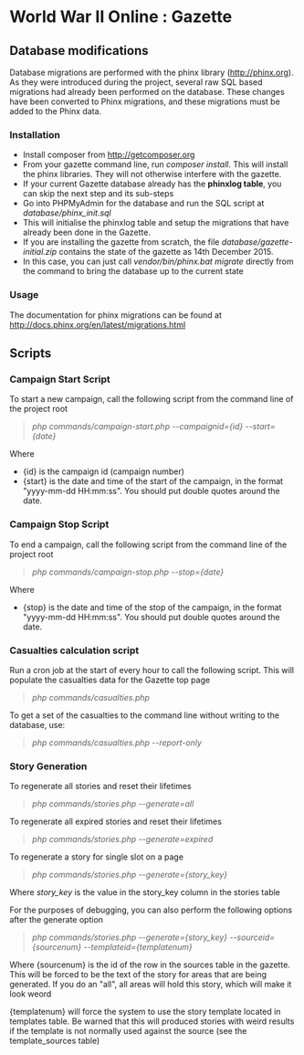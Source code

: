 # World War II Online : Gazette

## Database modifications
Database migrations are performed with the phinx library (http://phinx.org). As they were introduced during the project,
several raw SQL based migrations had already been performed on the database. These changes have been converted to
Phinx migrations, and these migrations must be added to the Phinx data.

### Installation

* Install composer from http://getcomposer.org
* From your gazette command line, run *composer install*. This will install the phinx libraries. They will not otherwise interfere with the gazette.
* If your current Gazette database already has the **phinxlog table**, you can skip the next step and its sub-steps
* Go into PHPMyAdmin for the database and run the SQL script at *database/phinx_init.sql*
 * This will initialise the phinxlog table and setup the migrations that have already been done in the Gazette.
* If you are installing the gazette from scratch, the file *database/gazette-initial.zip* contains the state of the gazette as 14th December 2015.
 * In this case, you can just call *vendor/bin/phinx.bat migrate* directly from the command to bring the database up to the current state

### Usage
The documentation for phinx migrations can be found at http://docs.phinx.org/en/latest/migrations.html



## Scripts
### Campaign Start Script
To start a new campaign, call the following script from the command line of the project root

> *php commands/campaign-start.php --campaignid={id} --start={date}*

Where
* {id} is the campaign id (campaign number)
* {start} is the date and time of the start of the campaign, in the format "yyyy-mm-dd HH:mm:ss". You should put double quotes around the date.

### Campaign Stop Script
To end a campaign, call the following script from the command line of the project root

> *php commands/campaign-stop.php --stop={date}*

Where
* {stop} is the date and time of the stop of the campaign, in the format "yyyy-mm-dd HH:mm:ss". You should put double quotes around the date.

### Casualties calculation script
Run a cron job at the start of every hour to call the following script. This will populate the casualties data for the Gazette top page

> *php commands/casualties.php*

To get a set of the casualties to the command line without writing to the database, use:

> *php commands/casualties.php --report-only*

### Story Generation
To regenerate all stories and reset their lifetimes

> *php commands/stories.php --generate=all*

To regenerate all expired stories and reset their lifetimes

> *php commands/stories.php --generate=expired*

To regenerate a story for single slot on a page

> *php commands/stories.php --generate={story_key}*

Where *story_key* is the value in the story_key column in the stories table

For the purposes of debugging, you can also perform the following options after the generate option

> *php commands/stories.php --generate={story_key} --sourceid={sourcenum} --templateid={templatenum}*

Where {sourcenum} is the id of the row in the sources table in the gazette. This will be forced to be the text of the story for areas that are being generated.
If you do an "all", all areas will hold this story, which will make it look weord

{templatenum} will force the system to use the story template located in templates table. Be warned that this will produced stories with weird results if
the template is not normally used against the source (see the template_sources table)
